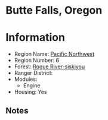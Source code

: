 
Butte Falls, Oregon
===================
  
# Information  
* Region Name: [Pacific Northwest]()  
* Region Number: 6  
* Forest: [Rogue River-siskiyou](http://www.fs.usda.gov/rogue-siskiyou/)  
* Ranger District: []()  
* Modules:  
  - Engine  
* Housing: Yes  
  
## Notes

